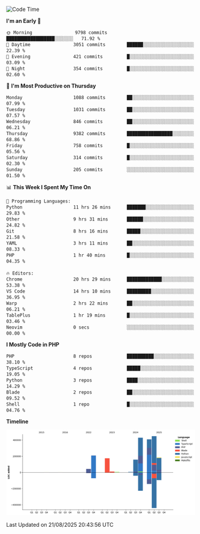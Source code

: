 <!--START_SECTION:waka-->
![Code Time](http://img.shields.io/badge/Code%20Time-4%2C037%20hrs%2049%20mins-blue)

**I'm an Early 🐤** 

```text
🌞 Morning                9798 commits        ██████████████████░░░░░░░   71.92 % 
🌆 Daytime                3051 commits        ██████░░░░░░░░░░░░░░░░░░░   22.39 % 
🌃 Evening                421 commits         █░░░░░░░░░░░░░░░░░░░░░░░░   03.09 % 
🌙 Night                  354 commits         █░░░░░░░░░░░░░░░░░░░░░░░░   02.60 % 
```
📅 **I'm Most Productive on Thursday** 

```text
Monday                   1088 commits        ██░░░░░░░░░░░░░░░░░░░░░░░   07.99 % 
Tuesday                  1031 commits        ██░░░░░░░░░░░░░░░░░░░░░░░   07.57 % 
Wednesday                846 commits         ██░░░░░░░░░░░░░░░░░░░░░░░   06.21 % 
Thursday                 9382 commits        █████████████████░░░░░░░░   68.86 % 
Friday                   758 commits         █░░░░░░░░░░░░░░░░░░░░░░░░   05.56 % 
Saturday                 314 commits         █░░░░░░░░░░░░░░░░░░░░░░░░   02.30 % 
Sunday                   205 commits         ░░░░░░░░░░░░░░░░░░░░░░░░░   01.50 % 
```


📊 **This Week I Spent My Time On** 

```text
💬 Programming Languages: 
Python                   11 hrs 26 mins      ███████░░░░░░░░░░░░░░░░░░   29.83 % 
Other                    9 hrs 31 mins       ██████░░░░░░░░░░░░░░░░░░░   24.82 % 
Git                      8 hrs 16 mins       █████░░░░░░░░░░░░░░░░░░░░   21.58 % 
YAML                     3 hrs 11 mins       ██░░░░░░░░░░░░░░░░░░░░░░░   08.33 % 
PHP                      1 hr 40 mins        █░░░░░░░░░░░░░░░░░░░░░░░░   04.35 % 

🔥 Editors: 
Chrome                   20 hrs 29 mins      █████████████░░░░░░░░░░░░   53.38 % 
VS Code                  14 hrs 10 mins      █████████░░░░░░░░░░░░░░░░   36.95 % 
Warp                     2 hrs 22 mins       ██░░░░░░░░░░░░░░░░░░░░░░░   06.21 % 
TablePlus                1 hr 19 mins        █░░░░░░░░░░░░░░░░░░░░░░░░   03.46 % 
Neovim                   0 secs              ░░░░░░░░░░░░░░░░░░░░░░░░░   00.00 % 
```

**I Mostly Code in PHP** 

```text
PHP                      8 repos             ██████████░░░░░░░░░░░░░░░   38.10 % 
TypeScript               4 repos             █████░░░░░░░░░░░░░░░░░░░░   19.05 % 
Python                   3 repos             ████░░░░░░░░░░░░░░░░░░░░░   14.29 % 
Blade                    2 repos             ██░░░░░░░░░░░░░░░░░░░░░░░   09.52 % 
Shell                    1 repo              █░░░░░░░░░░░░░░░░░░░░░░░░   04.76 % 
```



**Timeline**

![Lines of Code chart](https://raw.githubusercontent.com/abrahamgreyson/abrahamgreyson/main/assets/bar_graph.png)


 Last Updated on 21/08/2025 20:43:56 UTC
<!--END_SECTION:waka-->
